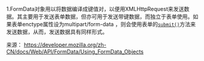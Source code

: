 1.FormData对象用以将数据编译成键值对，以便用XMLHttpRequest来发送数据。其主要用于发送表单数据，但亦可用于发送带键数据，而独立于表单使用。如果表单enctype属性设为multipart/form-data ，则会使用表单的[`submit()`](https://developer.mozilla.org/zh-CN/docs/Web/API/HTMLFormElement/submit)方法来发送数据，从而，发送数据具有同样形式。

来源： https://developer.mozilla.org/zh-CN/docs/Web/API/FormData/Using_FormData_Objects

